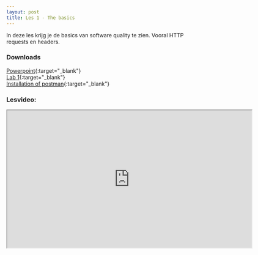 ```yaml
---
layout: post
title: Les 1 - The basics
---
```


In deze les krijg je de basics van software quality te zien. Vooral HTTP requests en headers.

### Downloads

[Powerpoint](https://drive.google.com/file/d/17z9UoUxDxPd8c9H24-VR5bMdSBHGyUwc/view?usp=sharing){:target="_blank"}  
[Lab 1](https://drive.google.com/file/d/1yyO_8Ro9Pcoy3g5P16CT5MRQv-5AI18o/view?usp=sharing){:target="_blank"}  
[Installation of postman](https://drive.google.com/file/d/1-lafTp9039PslriBnc-Z6DadI2REcgaX/view?usp=sharing){:target="_blank"}

### Lesvideo:
<iframe src="https://drive.google.com/file/d/1aY3d6fhTntgJ0zGQfmhOV_RIKKWsRCX5/preview" width="640" height="360" allowFullScreen allow="accelerometer; autoplay; encrypted-media; gyroscope; picture-in-picture"></iframe>

